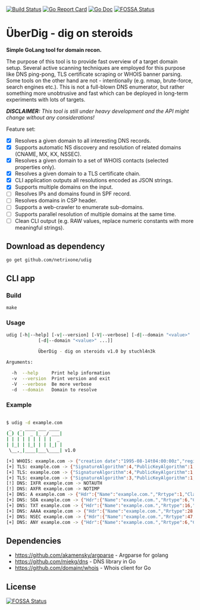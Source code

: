 [![Build Status](https://travis-ci.com/netrixone/udig.svg?branch=master)](https://travis-ci.com/netrixone/udig)
[![Go Report Card](https://goreportcard.com/badge/github.com/netrixone/udig)](https://goreportcard.com/report/github.com/netrixone/udig)
[![Go Doc](https://godoc.org/github.com/netrixone/udig?status.svg)](https://godoc.org/github.com/netrixone/udig)
[![FOSSA Status](https://app.fossa.io/api/projects/git%2Bgithub.com%2Fnetrixone%2Fudig.svg?type=shield)](https://app.fossa.io/projects/git%2Bgithub.com%2Fnetrixone%2Fudig?ref=badge_shield)

# ÜberDig - dig on steroids

**Simple GoLang tool for domain recon.**

The purpose of this tool is to provide fast overview of a target domain setup. Several active scanning techniques
are employed for this purpose like DNS ping-pong, TLS certificate scraping or WHOIS banner parsing. Some tools on the other
hand are not - intentionally (e.g. nmap, brute-force, search engines etc.). This is not a full-blown DNS enumerator, 
but rather something more unobtrusive and fast which can be deployed in long-term experiments with lots of targets.

_**DISCLAIMER:** This tool is still under heavy development and the API might change without any considerations!_

Feature set:

- [x] Resolves a given domain to all interesting DNS records. 
- [x] Supports automatic NS discovery and resolution of related domains (CNAME, MX, KX, NSSEC).
- [x] Resolves a given domain to a set of WHOIS contacts (selected properties only).
- [x] Resolves a given domain to a TLS certificate chain.
- [x] CLI application outputs all resolutions encoded as JSON strings.
- [x] Supports multiple domains on the input.
- [ ] Resolves IPs and domains found in SPF record.
- [ ] Resolves domains in CSP header.
- [ ] Supports a web-crawler to enumerate sub-domains.
- [ ] Supports parallel resolution of multiple domains at the same time.
- [ ] Clean CLI output (e.g. RAW values, replace numeric constants with more meaningful strings).

## Download as dependency

`go get github.com/netrixone/udig`

## CLI app

### Build

`make`

### Usage

```bash
udig [-h|--help] [-v|--version] [-V|--verbose] [-d|--domain "<value>"
            [-d|--domain "<value>" ...]]

            ÜberDig - dig on steroids v1.0 by stuchl4n3k

Arguments:

  -h  --help     Print help information
  -v  --version  Print version and exit
  -V  --verbose  Be more verbose
  -d  --domain   Domain to resolve
```

### Example

```bash

$ udig -d example.com
 _   _ ____ ___ ____
(_) (_|  _ |_ _/ ___|
| | | | | | | | |  _
| |_| | |_| | | |_| |
 \__,_|____|___\____| v1.0

[+] WHOIS: example.com -> {"creation date":"1995-08-14t04:00:00z","registrar":"reserved-internet assigned numbers authority","registrar iana id":"376","registrar url":"http://res-dom.iana.org","registrar whois server":"whois.iana.org","registry domain id":"2336799_domain_com-vrsn","updated date":"2018-08-14t07:14:12z"}
[+] TLS: example.com -> {"SignatureAlgorithm":4,"PublicKeyAlgorithm":1,"Version":3,"SerialNumber":21020869104500376438182461249190639870,"Issuer":{"Country":["US"],"Organization":["DigiCert Inc"],"OrganizationalUnit":null,"Locality":null,"Province":null,"StreetAddress":null,"PostalCode":null,"SerialNumber":"","CommonName":"DigiCert SHA2 Secure Server CA","Names":[{"Type":[2,5,4,6],"Value":"US"},{"Type":[2,5,4,10],"Value":"DigiCert Inc"},{"Type":[2,5,4,3],"Value":"DigiCert SHA2 Secure Server CA"}],"ExtraNames":null},"Subject":{"Country":["US"],"Organization":["Internet Corporation for Assigned Names and Numbers"],"OrganizationalUnit":["Technology"],"Locality":["Los Angeles"],"Province":["California"],"StreetAddress":null,"PostalCode":null,"SerialNumber":"","CommonName":"www.example.org","Names":[{"Type":[2,5,4,6],"Value":"US"},{"Type":[2,5,4,8],"Value":"California"},{"Type":[2,5,4,7],"Value":"Los Angeles"},{"Type":[2,5,4,10],"Value":"Internet Corporation for Assigned Names and Numbers"},{"Type":[2,5,4,11],"Value":"Technology"},{"Type":[2,5,4,3],"Value":"www.example.org"}],"ExtraNames":null},"NotBefore":"2018-11-28T00:00:00Z","NotAfter":"2020-12-02T12:00:00Z","KeyUsage":5,"Extensions":[{"Id":[2,5,29,35],"Critical":false,"Value":"MBaAFA+AYRyCMWHVLyjnjUY4tCzhxtni"},{"Id":[2,5,29,14],"Critical":false,"Value":"BBRmmGIC4AmRp9njNvt2xrC/oW2nvg=="},{"Id":[2,5,29,17],"Critical":false,"Value":"MHiCD3d3dy5leGFtcGxlLm9yZ4ILZXhhbXBsZS5jb22CC2V4YW1wbGUuZWR1ggtleGFtcGxlLm5ldIILZXhhbXBsZS5vcmeCD3d3dy5leGFtcGxlLmNvbYIPd3d3LmV4YW1wbGUuZWR1gg93d3cuZXhhbXBsZS5uZXQ="},{"Id":[2,5,29,15],"Critical":true,"Value":"AwIFoA=="},{"Id":[2,5,29,37],"Critical":false,"Value":"MBQGCCsGAQUFBwMBBggrBgEFBQcDAg=="},{"Id":[2,5,29,31],"Critical":false,"Value":"MGIwL6AtoCuGKWh0dHA6Ly9jcmwzLmRpZ2ljZXJ0LmNvbS9zc2NhLXNoYTItZzYuY3JsMC+gLaArhilodHRwOi8vY3JsNC5kaWdpY2VydC5jb20vc3NjYS1zaGEyLWc2LmNybA=="},{"Id":[2,5,29,32],"Critical":false,"Value":"MEMwNwYJYIZIAYb9bAEBMCowKAYIKwYBBQUHAgEWHGh0dHBzOi8vd3d3LmRpZ2ljZXJ0LmNvbS9DUFMwCAYGZ4EMAQIC"},{"Id":[1,3,6,1,5,5,7,1,1],"Critical":false,"Value":"MG4wJAYIKwYBBQUHMAGGGGh0dHA6Ly9vY3NwLmRpZ2ljZXJ0LmNvbTBGBggrBgEFBQcwAoY6aHR0cDovL2NhY2VydHMuZGlnaWNlcnQuY29tL0RpZ2lDZXJ0U0hBMlNlY3VyZVNlcnZlckNBLmNydA=="},{"Id":[2,5,29,19],"Critical":true,"Value":"MAA="},{"Id":[1,3,6,1,4,1,11129,2,4,2],"Critical":false,"Value":"BIIBawFpAHcApLkJkLQYWBSHuxOizGdwCjw1mAT5G9+443fNDsgN3BAAAAFnXDGVRgAABAMASDBGAiEAhGSBtyEd+hpI9XauS+hGhlcnF7B76Tu3SldCbKKExGwCIQC7k7X+MMRk5BZMfG5YU1fu7H+qRU+/DkaO/nD9/Y5CQgB2AId1v+dZfPiMQ5lfvfNu/1aNR1Y2/0q1YMG06v9eoIMPAAABZ1wxlhUAAAQDAEcwRQIgb6p30hynlMBjLS6zht1Bi0CKGi9/rmbBk19zH0iTUBECIQDS+Z1IhgUeoJdEJQs86s76Kxl8gf8ne57bWLbc6PBKTgB2AG9Tdqwx8DEZ2JkApFEV/3cVHBHZAsEAKQaNsgiaN9kTAAABZ1wxlpwAAAQDAEcwRQIhAOR5+0OEjsqh5E/pA7B6u5Lu80Q7jOz+FA19n7djKZ8tAiBNd1rcSQFK9GgEhWGf140gDDH6wdP0cQpb1lbLPSxyjA=="}],"ExtraExtensions":null,"UnhandledCriticalExtensions":null,"ExtKeyUsage":[1,2],"UnknownExtKeyUsage":null,"BasicConstraintsValid":true,"IsCA":false,"MaxPathLen":-1,"MaxPathLenZero":false,"SubjectKeyId":"ZphiAuAJkafZ4zb7dsawv6Ftp74=","AuthorityKeyId":"D4BhHIIxYdUvKOeNRji0LOHG2eI=","OCSPServer":["http://ocsp.digicert.com"],"IssuingCertificateURL":["http://cacerts.digicert.com/DigiCertSHA2SecureServerCA.crt"],"DNSNames":["www.example.org","example.com","example.edu","example.net","example.org","www.example.com","www.example.edu","www.example.net"],"EmailAddresses":null,"IPAddresses":null,"URIs":null,"PermittedDNSDomainsCritical":false,"PermittedDNSDomains":null,"ExcludedDNSDomains":null,"PermittedIPRanges":null,"ExcludedIPRanges":null,"PermittedEmailAddresses":null,"ExcludedEmailAddresses":null,"PermittedURIDomains":null,"ExcludedURIDomains":null,"CRLDistributionPoints":["http://crl3.digicert.com/ssca-sha2-g6.crl","http://crl4.digicert.com/ssca-sha2-g6.crl"],"PolicyIdentifiers":[[2,16,840,1,114412,1,1],[2,23,140,1,2,2]]}
[+] TLS: example.com -> {"SignatureAlgorithm":4,"PublicKeyAlgorithm":1,"Version":3,"SerialNumber":2646203786665923649276728595390119057,"Issuer":{"Country":["US"],"Organization":["DigiCert Inc"],"OrganizationalUnit":["www.digicert.com"],"Locality":null,"Province":null,"StreetAddress":null,"PostalCode":null,"SerialNumber":"","CommonName":"DigiCert Global Root CA","Names":[{"Type":[2,5,4,6],"Value":"US"},{"Type":[2,5,4,10],"Value":"DigiCert Inc"},{"Type":[2,5,4,11],"Value":"www.digicert.com"},{"Type":[2,5,4,3],"Value":"DigiCert Global Root CA"}],"ExtraNames":null},"Subject":{"Country":["US"],"Organization":["DigiCert Inc"],"OrganizationalUnit":null,"Locality":null,"Province":null,"StreetAddress":null,"PostalCode":null,"SerialNumber":"","CommonName":"DigiCert SHA2 Secure Server CA","Names":[{"Type":[2,5,4,6],"Value":"US"},{"Type":[2,5,4,10],"Value":"DigiCert Inc"},{"Type":[2,5,4,3],"Value":"DigiCert SHA2 Secure Server CA"}],"ExtraNames":null},"NotBefore":"2013-03-08T12:00:00Z","NotAfter":"2023-03-08T12:00:00Z","KeyUsage":97,"Extensions":[{"Id":[2,5,29,19],"Critical":true,"Value":"MAYBAf8CAQA="},{"Id":[2,5,29,15],"Critical":true,"Value":"AwIBhg=="},{"Id":[1,3,6,1,5,5,7,1,1],"Critical":false,"Value":"MCYwJAYIKwYBBQUHMAGGGGh0dHA6Ly9vY3NwLmRpZ2ljZXJ0LmNvbQ=="},{"Id":[2,5,29,31],"Critical":false,"Value":"MHIwN6A1oDOGMWh0dHA6Ly9jcmwzLmRpZ2ljZXJ0LmNvbS9EaWdpQ2VydEdsb2JhbFJvb3RDQS5jcmwwN6A1oDOGMWh0dHA6Ly9jcmw0LmRpZ2ljZXJ0LmNvbS9EaWdpQ2VydEdsb2JhbFJvb3RDQS5jcmw="},{"Id":[2,5,29,32],"Critical":false,"Value":"MDQwMgYEVR0gADAqMCgGCCsGAQUFBwIBFhxodHRwczovL3d3dy5kaWdpY2VydC5jb20vQ1BT"},{"Id":[2,5,29,14],"Critical":false,"Value":"BBQPgGEcgjFh1S8o541GOLQs4cbZ4g=="},{"Id":[2,5,29,35],"Critical":false,"Value":"MBaAFAPeUDVW0Uy7ZvCj4hsbw5eyPdFV"}],"ExtraExtensions":null,"UnhandledCriticalExtensions":null,"ExtKeyUsage":null,"UnknownExtKeyUsage":null,"BasicConstraintsValid":true,"IsCA":true,"MaxPathLen":0,"MaxPathLenZero":true,"SubjectKeyId":"D4BhHIIxYdUvKOeNRji0LOHG2eI=","AuthorityKeyId":"A95QNVbRTLtm8KPiGxvDl7I90VU=","OCSPServer":["http://ocsp.digicert.com"],"IssuingCertificateURL":null,"DNSNames":null,"EmailAddresses":null,"IPAddresses":null,"URIs":null,"PermittedDNSDomainsCritical":false,"PermittedDNSDomains":null,"ExcludedDNSDomains":null,"PermittedIPRanges":null,"ExcludedIPRanges":null,"PermittedEmailAddresses":null,"ExcludedEmailAddresses":null,"PermittedURIDomains":null,"ExcludedURIDomains":null,"CRLDistributionPoints":["http://crl3.digicert.com/DigiCertGlobalRootCA.crl","http://crl4.digicert.com/DigiCertGlobalRootCA.crl"],"PolicyIdentifiers":[[2,5,29,32,0]]}
[+] TLS: example.com -> {"SignatureAlgorithm":3,"PublicKeyAlgorithm":1,"Version":3,"SerialNumber":10944719598952040374951832963794454346,"Issuer":{"Country":["US"],"Organization":["DigiCert Inc"],"OrganizationalUnit":["www.digicert.com"],"Locality":null,"Province":null,"StreetAddress":null,"PostalCode":null,"SerialNumber":"","CommonName":"DigiCert Global Root CA","Names":[{"Type":[2,5,4,6],"Value":"US"},{"Type":[2,5,4,10],"Value":"DigiCert Inc"},{"Type":[2,5,4,11],"Value":"www.digicert.com"},{"Type":[2,5,4,3],"Value":"DigiCert Global Root CA"}],"ExtraNames":null},"Subject":{"Country":["US"],"Organization":["DigiCert Inc"],"OrganizationalUnit":["www.digicert.com"],"Locality":null,"Province":null,"StreetAddress":null,"PostalCode":null,"SerialNumber":"","CommonName":"DigiCert Global Root CA","Names":[{"Type":[2,5,4,6],"Value":"US"},{"Type":[2,5,4,10],"Value":"DigiCert Inc"},{"Type":[2,5,4,11],"Value":"www.digicert.com"},{"Type":[2,5,4,3],"Value":"DigiCert Global Root CA"}],"ExtraNames":null},"NotBefore":"2006-11-10T00:00:00Z","NotAfter":"2031-11-10T00:00:00Z","KeyUsage":97,"Extensions":[{"Id":[2,5,29,15],"Critical":true,"Value":"AwIBhg=="},{"Id":[2,5,29,19],"Critical":true,"Value":"MAMBAf8="},{"Id":[2,5,29,14],"Critical":false,"Value":"BBQD3lA1VtFMu2bwo+IbG8OXsj3RVQ=="},{"Id":[2,5,29,35],"Critical":false,"Value":"MBaAFAPeUDVW0Uy7ZvCj4hsbw5eyPdFV"}],"ExtraExtensions":null,"UnhandledCriticalExtensions":null,"ExtKeyUsage":null,"UnknownExtKeyUsage":null,"BasicConstraintsValid":true,"IsCA":true,"MaxPathLen":-1,"MaxPathLenZero":false,"SubjectKeyId":"A95QNVbRTLtm8KPiGxvDl7I90VU=","AuthorityKeyId":"A95QNVbRTLtm8KPiGxvDl7I90VU=","OCSPServer":null,"IssuingCertificateURL":null,"DNSNames":null,"EmailAddresses":null,"IPAddresses":null,"URIs":null,"PermittedDNSDomainsCritical":false,"PermittedDNSDomains":null,"ExcludedDNSDomains":null,"PermittedIPRanges":null,"ExcludedIPRanges":null,"PermittedEmailAddresses":null,"ExcludedEmailAddresses":null,"PermittedURIDomains":null,"ExcludedURIDomains":null,"CRLDistributionPoints":null,"PolicyIdentifiers":null}
[!] DNS: IXFR example.com -> NOTAUTH
[!] DNS: AXFR example.com -> NOTIMP
[+] DNS: A example.com -> {"Hdr":{"Name":"example.com.","Rrtype":1,"Class":1,"Ttl":86400,"Rdlength":4},"A":"93.184.216.34"}
[+] DNS: SOA example.com -> {"Hdr":{"Name":"example.com.","Rrtype":6,"Class":1,"Ttl":3600,"Rdlength":45},"Ns":"sns.dns.icann.org.","Mbox":"noc.dns.icann.org.","Serial":2019041035,"Refresh":7200,"Retry":3600,"Expire":1209600,"Minttl":3600}
[+] DNS: TXT example.com -> {"Hdr":{"Name":"example.com.","Rrtype":16,"Class":1,"Ttl":86400,"Rdlength":12},"Txt":["v=spf1 -all"]}
[+] DNS: AAAA example.com -> {"Hdr":{"Name":"example.com.","Rrtype":28,"Class":1,"Ttl":86400,"Rdlength":16},"AAAA":"2606:2800:220:1:248:1893:25c8:1946"}
[+] DNS: NSEC example.com -> {"Hdr":{"Name":"example.com.","Rrtype":47,"Class":1,"Ttl":3600,"Rdlength":26},"NextDomain":"www.example.com.","TypeBitMap":[1,2,6,16,28,46,47,48]}
[+] DNS: ANY example.com -> {"Hdr":{"Name":"example.com.","Rrtype":6,"Class":1,"Ttl":3600,"Rdlength":45},"Ns":"sns.dns.icann.org.","Mbox":"noc.dns.icann.org.","Serial":2019041035,"Refresh":7200,"Retry":3600,"Expire":1209600,"Minttl":3600}
```

## Dependencies

* https://github.com/akamensky/argparse - Argparse for golang
* https://github.com/miekg/dns - DNS library in Go 
* https://github.com/domainr/whois - Whois client for Go

## License
[![FOSSA Status](https://app.fossa.io/api/projects/git%2Bgithub.com%2Fnetrixone%2Fudig.svg?type=large)](https://app.fossa.io/projects/git%2Bgithub.com%2Fnetrixone%2Fudig?ref=badge_large)
